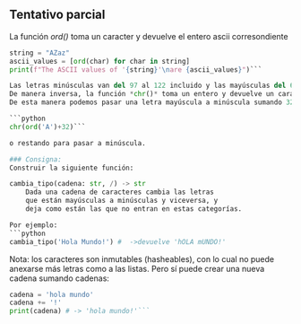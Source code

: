 ## Tentativo parcial
La función *ord()* toma un caracter y devuelve el entero ascii corresondiente

```python
string = "AZaz"
ascii_values = [ord(char) for char in string]
print(f"The ASCII values of '{string}'\nare {ascii_values}")```

Las letras minúsculas van del 97 al 122 incluido y las mayúsculas del 65 al 90 incluido
De manera inversa, la función *chr()* toma un entero y devuelve un caracter según el código ascii
De esta manera podemos pasar una letra mayúscula a minúscula sumando 32 al código ascii correspondiente:

```python
chr(ord('A')+32)```

o restando para pasar a minúscula.

### Consigna:
Construir la siguiente función:

cambia_tipo(cadena: str, /) -> str
    Dada una cadena de caracteres cambia las letras
    que están mayúsculas a minúsculas y viceversa, y
    deja como están las que no entran en estas categorías.

Por ejemplo:
```python
cambia_tipo('Hola Mundo!') #  ->devuelve 'hOLA mUNDO!'
```


Nota: los caracteres son inmutables (hasheables), con lo cual no puede
anexarse más letras como a las listas. Pero sí puede crear una nueva cadena
sumando cadenas:

```python
cadena = 'hola mundo'
cadena += '!'
print(cadena) # -> 'hola mundo!'```

